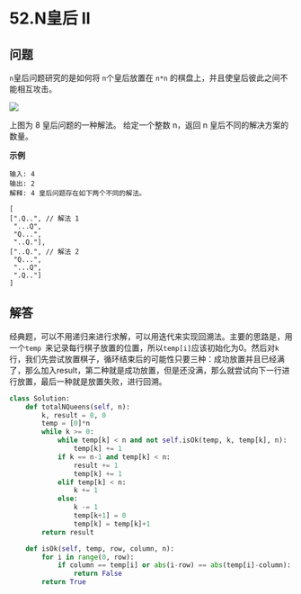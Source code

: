 # 52.N皇后 II

## 问题
`n`皇后问题研究的是如何将 `n`个皇后放置在 `n*n` 的棋盘上，并且使皇后彼此之间不能相互攻击。

![](https://leetcode-cn.com/static/images/problemset/8-queens.png)

上图为 8 皇后问题的一种解法。
给定一个整数 n，返回 n 皇后不同的解决方案的数量。

**示例**
```
输入: 4
输出: 2
解释: 4 皇后问题存在如下两个不同的解法。

[
[".Q..", // 解法 1
 "...Q",
 "Q...",
 "..Q."],
["..Q.", // 解法 2
 "Q...",
 "...Q",
 ".Q.."]
]
```

## 解答
经典题，可以不用递归来进行求解，可以用迭代来实现回溯法。主要的思路是，用一个`temp
`来记录每行棋子放置的位置，所以`temp[i]`应该初始化为0。然后对`k`行，我们先尝试放置棋子，循环结束后的可能性只要三种：成功放置并且已经满了，那么加入result，第二种就是成功放置，但是还没满，那么就尝试向下一行进行放置，最后一种就是放置失败，进行回溯。

```python
class Solution:
    def totalNQueens(self, n):
        k, result = 0, 0
        temp = [0]*n
        while k >= 0:
            while temp[k] < n and not self.isOk(temp, k, temp[k], n):
                temp[k] += 1
            if k == n-1 and temp[k] < n:
                result += 1
                temp[k] += 1
            elif temp[k] < n:
                k += 1
            else:
                k -= 1
                temp[k+1] = 0
                temp[k] = temp[k]+1
        return result

    def isOk(self, temp, row, column, n):
        for i in range(0, row):
            if column == temp[i] or abs(i-row) == abs(temp[i]-column):
                return False
        return True
```
